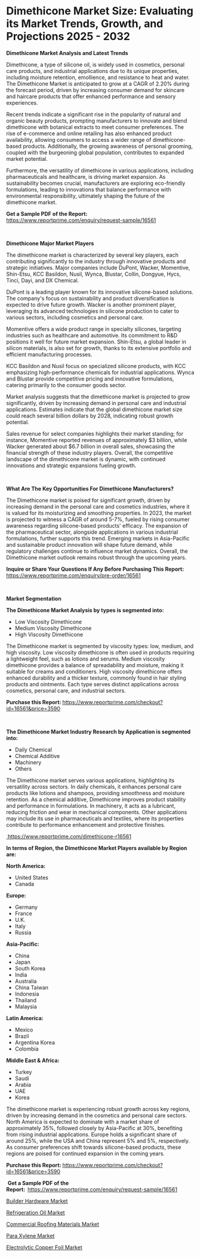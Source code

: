 <p><h1>Dimethicone Market Size: Evaluating its Market Trends, Growth, and Projections 2025 - 2032</h1></p><p><strong>Dimethicone Market Analysis and Latest Trends</strong></p>
<p><p>Dimethicone, a type of silicone oil, is widely used in cosmetics, personal care products, and industrial applications due to its unique properties, including moisture retention, emollience, and resistance to heat and water. The Dimethicone Market is anticipated to grow at a CAGR of 2.20% during the forecast period, driven by increasing consumer demand for skincare and haircare products that offer enhanced performance and sensory experiences.</p><p>Recent trends indicate a significant rise in the popularity of natural and organic beauty products, prompting manufacturers to innovate and blend dimethicone with botanical extracts to meet consumer preferences. The rise of e-commerce and online retailing has also enhanced product availability, allowing consumers to access a wider range of dimethicone-based products. Additionally, the growing awareness of personal grooming, coupled with the burgeoning global population, contributes to expanded market potential.</p><p>Furthermore, the versatility of dimethicone in various applications, including pharmaceuticals and healthcare, is driving market expansion. As sustainability becomes crucial, manufacturers are exploring eco-friendly formulations, leading to innovations that balance performance with environmental responsibility, ultimately shaping the future of the dimethicone market.</p></p>
<p><strong>Get a Sample PDF of the Report:&nbsp;</strong> <a href="https://www.reportprime.com/enquiry/request-sample/16561?utm_campaign=1840&utm_medium=2&utm_source=Github&utm_content=ia&utm_term=18032025&utm_id=dimethicone">https://www.reportprime.com/enquiry/request-sample/16561</a></p>
<p>&nbsp;</p>
<p><strong>Dimethicone Major Market Players</strong></p>
<p><p>The dimethicone market is characterized by several key players, each contributing significantly to the industry through innovative products and strategic initiatives. Major companies include DuPont, Wacker, Momentive, Shin-Etsu, KCC Basildon, Nusil, Wynca, Blustar, Collin, Dongyue, Hycs, Tinci, Dayi, and DX Chemical.</p><p>DuPont is a leading player known for its innovative silicone-based solutions. The company's focus on sustainability and product diversification is expected to drive future growth. Wacker is another prominent player, leveraging its advanced technologies in silicone production to cater to various sectors, including cosmetics and personal care.</p><p>Momentive offers a wide product range in specialty silicones, targeting industries such as healthcare and automotive. Its commitment to R&D positions it well for future market expansion. Shin-Etsu, a global leader in silicon materials, is also set for growth, thanks to its extensive portfolio and efficient manufacturing processes.</p><p>KCC Basildon and Nusil focus on specialized silicone products, with KCC emphasizing high-performance chemicals for industrial applications. Wynca and Blustar provide competitive pricing and innovative formulations, catering primarily to the consumer goods sector.</p><p>Market analysis suggests that the dimethicone market is projected to grow significantly, driven by increasing demand in personal care and industrial applications. Estimates indicate that the global dimethicone market size could reach several billion dollars by 2028, indicating robust growth potential.</p><p>Sales revenue for select companies highlights their market standing; for instance, Momentive reported revenues of approximately $3 billion, while Wacker generated about $6.7 billion in overall sales, showcasing the financial strength of these industry players. Overall, the competitive landscape of the dimethicone market is dynamic, with continued innovations and strategic expansions fueling growth.</p></p>
<p>&nbsp;</p>
<p><strong>What Are The Key Opportunities For Dimethicone Manufacturers?</strong></p>
<p><p>The Dimethicone market is poised for significant growth, driven by increasing demand in the personal care and cosmetics industries, where it is valued for its moisturizing and smoothing properties. In 2023, the market is projected to witness a CAGR of around 5-7%, fueled by rising consumer awareness regarding silicone-based products' efficacy. The expansion of the pharmaceutical sector, alongside applications in various industrial formulations, further supports this trend. Emerging markets in Asia-Pacific and sustainable product innovation will shape future demand, while regulatory challenges continue to influence market dynamics. Overall, the Dimethicone market outlook remains robust through the upcoming years.</p></p>
<p><strong>Inquire or Share Your Questions If Any Before Purchasing This Report:</strong> <a href="https://www.reportprime.com/enquiry/pre-order/16561?utm_campaign=1840&utm_medium=2&utm_source=Github&utm_content=ia&utm_term=18032025&utm_id=dimethicone">https://www.reportprime.com/enquiry/pre-order/16561</a></p>
<p>&nbsp;</p>
<p><strong>Market Segmentation</strong></p>
<p><strong>The Dimethicone Market Analysis by types is segmented into:</strong></p>
<p><ul><li>Low Viscosity Dimethicone</li><li>Medium Viscosity Dimethicone</li><li>High Viscosity Dimethicone</li></ul></p>
<p><p>The Dimethicone market is segmented by viscosity types: low, medium, and high viscosity. Low viscosity dimethicone is often used in products requiring a lightweight feel, such as lotions and serums. Medium viscosity dimethicone provides a balance of spreadability and moisture, making it suitable for creams and conditioners. High viscosity dimethicone offers enhanced durability and a thicker texture, commonly found in hair styling products and ointments. Each type serves distinct applications across cosmetics, personal care, and industrial sectors.</p></p>
<p><strong>Purchase this Report:&nbsp;</strong><a href="https://www.reportprime.com/checkout?id=16561&price=3590&utm_campaign=1840&utm_medium=2&utm_source=Github&utm_content=ia&utm_term=18032025&utm_id=dimethicone">https://www.reportprime.com/checkout?id=16561&price=3590</a></p>
<p>&nbsp;</p>
<p><strong>The Dimethicone Market Industry Research by Application is segmented into:</strong></p>
<p><ul><li>Daily Chemical</li><li>Chemical Additive</li><li>Machinery</li><li>Others</li></ul></p>
<p><p>The Dimethicone market serves various applications, highlighting its versatility across sectors. In daily chemicals, it enhances personal care products like lotions and shampoos, providing smoothness and moisture retention. As a chemical additive, Dimethicone improves product stability and performance in formulations. In machinery, it acts as a lubricant, reducing friction and wear in mechanical components. Other applications may include its use in pharmaceuticals and textiles, where its properties contribute to performance enhancement and protective finishes.</p></p>
<p><a href="https://www.reportprime.com/dimethicone-r16561?utm_campaign=1840&utm_medium=2&utm_source=Github&utm_content=ia&utm_term=18032025&utm_id=dimethicone">&nbsp;https://www.reportprime.com/dimethicone-r16561</a></p>
<p><strong>In terms of Region, the Dimethicone Market Players available by Region are:</strong></p>
<p>
    <p> <strong> North America: </strong>
        <ul>
            <li>United States</li>
            <li>Canada</li>
        </ul>
        </p> 
    <p> <strong> Europe: </strong>
        <ul>
            <li>Germany</li>
            <li>France</li>
            <li>U.K.</li>
            <li>Italy</li>
            <li>Russia</li>
        </ul>
        </p> 
    <p> <strong> Asia-Pacific: </strong>
        <ul>
            <li>China</li>
            <li>Japan</li>
            <li>South Korea</li>
            <li>India</li>
            <li>Australia</li>
            <li>China Taiwan</li>
            <li>Indonesia</li>
            <li>Thailand</li>
            <li>Malaysia</li>
        </ul>
        </p> 
    <p> <strong> Latin America: </strong>
        <ul>
            <li>Mexico</li>
            <li>Brazil</li>
            <li>Argentina Korea</li>
            <li>Colombia</li>
        </ul>
        </p> 
    <p> <strong> Middle East & Africa: </strong>
        <ul>
            <li>Turkey</li>
            <li>Saudi</li>
            <li>Arabia</li>
            <li>UAE</li>
            <li>Korea</li>
        </ul>
    </p>
    </p>
<p><p>The dimethicone market is experiencing robust growth across key regions, driven by increasing demand in the cosmetics and personal care sectors. North America is expected to dominate with a market share of approximately 35%, followed closely by Asia-Pacific at 30%, benefiting from rising industrial applications. Europe holds a significant share of around 25%, while the USA and China represent 5% and 5%, respectively. As consumer preferences shift towards silicone-based products, these regions are poised for continued expansion in the coming years.</p></p>
<p><strong>Purchase this Report: </strong><a href="https://www.reportprime.com/checkout?id=16561&price=3590&utm_campaign=1840&utm_medium=2&utm_source=Github&utm_content=ia&utm_term=18032025&utm_id=dimethicone">https://www.reportprime.com/checkout?id=16561&price=3590</a></p>
<p>&nbsp;<strong>Get a Sample PDF of the Report:&nbsp;&nbsp;</strong><a href="https://www.reportprime.com/enquiry/request-sample/16561?utm_campaign=1840&utm_medium=2&utm_source=Github&utm_content=ia&utm_term=18032025&utm_id=dimethicone">https://www.reportprime.com/enquiry/request-sample/16561</a></p>
<p><strong></strong></p>
<p><p><a href="https://github.com/alawnhvicay/Market-Research-Report-List-1/blob/main/builder-hardware-market.md?utm_campaign=1840&utm_medium=2&utm_source=Github&utm_content=ia&utm_term=18032025&utm_id=dimethicone">Builder Hardware Market</a></p><p><a href="https://github.com/countpapajwp/Market-Research-Report-List-1/blob/main/refrigeration-oil-market.md?utm_campaign=1840&utm_medium=2&utm_source=Github&utm_content=ia&utm_term=18032025&utm_id=dimethicone">Refrigeration Oil Market</a></p><p><a href="https://github.com/gfellcincot4/Market-Research-Report-List-1/blob/main/commercial-roofing-materials-market.md?utm_campaign=1840&utm_medium=2&utm_source=Github&utm_content=ia&utm_term=18032025&utm_id=dimethicone">Commercial Roofing Materials Market</a></p><p><a href="https://github.com/haagarocapmj/Market-Research-Report-List-1/blob/main/para-xylene-market.md?utm_campaign=1840&utm_medium=2&utm_source=Github&utm_content=ia&utm_term=18032025&utm_id=dimethicone">Para Xylene Market</a></p><p><a href="https://github.com/wraggfomath/Market-Research-Report-List-1/blob/main/electrolytic-copper-foil-market.md?utm_campaign=1840&utm_medium=2&utm_source=Github&utm_content=ia&utm_term=18032025&utm_id=dimethicone">Electrolytic Copper Foil Market</a></p></p>